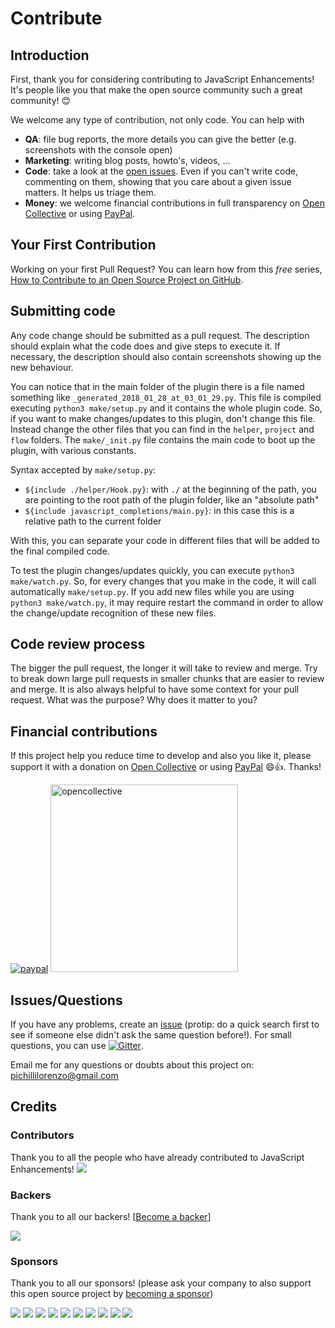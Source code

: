 # Contribute

## Introduction

First, thank you for considering contributing to JavaScript Enhancements! It's people like you that make the open source community such a great community! 😊

We welcome any type of contribution, not only code. You can help with 
- **QA**: file bug reports, the more details you can give the better (e.g. screenshots with the console open)
- **Marketing**: writing blog posts, howto's, videos, ...
- **Code**: take a look at the [open issues](issues). Even if you can't write code, commenting on them, showing that you care about a given issue matters. It helps us triage them.
- **Money**: we welcome financial contributions in full transparency on [Open Collective](https://opencollective.com/javascriptenhancements) or using [PayPal](https://www.paypal.me/LorenzoPichilli).

## Your First Contribution

Working on your first Pull Request? You can learn how from this *free* series, [How to Contribute to an Open Source Project on GitHub](https://egghead.io/series/how-to-contribute-to-an-open-source-project-on-github).

## Submitting code

Any code change should be submitted as a pull request. The description should explain what the code does and give steps to execute it. If necessary, the description should also contain screenshots showing up the new behaviour.

You can notice that in the main folder of the plugin there is a file named something like `_generated_2018_01_28_at_03_01_29.py`. This file is compiled executing `python3 make/setup.py` and it contains the whole plugin code. So, if you want to make changes/updates to this plugin, don't change this file. Instead change the other files that you can find in the `helper`, `project` and `flow` folders. The `make/_init.py` file contains the main code to boot up the plugin, with various constants.

Syntax accepted by `make/setup.py`:
* `${include ./helper/Hook.py}`: with `./` at the beginning of the path, you are pointing to the root path of the plugin folder, like an "absolute path" 
* `${include javascript_completions/main.py}`: in this case this is a relative path to the current folder

With this, you can separate your code in different files that will be added to the final compiled code.

To test the plugin changes/updates quickly, you can execute `python3 make/watch.py`. So, for every changes that you make in the code, it will call automatically `make/setup.py`. If you add new files while you are using `python3 make/watch.py`, it may require restart the command in order to allow the change/update recognition of these new files.

## Code review process

The bigger the pull request, the longer it will take to review and merge. Try to break down large pull requests in smaller chunks that are easier to review and merge.
It is also always helpful to have some context for your pull request. What was the purpose? Why does it matter to you?

## Financial contributions

If this project help you reduce time to develop and also you like it, please support it with a donation on [Open Collective](https://opencollective.com/javascriptenhancements) or using [PayPal](https://www.paypal.me/LorenzoPichilli) 😄👍. Thanks!

[![paypal](https://www.paypalobjects.com/en_US/i/btn/btn_donateCC_LG.gif)](https://www.paypal.me/LorenzoPichilli)
<a href="https://opencollective.com/javascriptenhancements/donate" target="_blank">
  <img alt="opencollective" src="https://opencollective.com/javascriptenhancements/donate/button@2x.png?color=blue" width=300 />
</a>

## Issues/Questions

If you have any problems, create an [issue](issue) (protip: do a quick search first to see if someone else didn't ask the same question before!). For small questions, you can use [![Gitter](https://img.shields.io/gitter/room/nwjs/nw.js.svg)](https://gitter.im/JavaScriptEnhancements/Lobby).

Email me for any questions or doubts about this project on: [pichillilorenzo@gmail.com](mailto:pichillilorenzo@gmail.com)

## Credits

### Contributors

Thank you to all the people who have already contributed to JavaScript Enhancements!
<a href="graphs/contributors"><img src="https://opencollective.com/javascriptenhancements/contributors.svg?width=890" /></a>


### Backers

Thank you to all our backers! [[Become a backer](https://opencollective.com/javascriptenhancements#backer)]

<a href="https://opencollective.com/javascriptenhancements#backers" target="_blank"><img src="https://opencollective.com/javascriptenhancements/backers.svg?width=890"></a>


### Sponsors

Thank you to all our sponsors! (please ask your company to also support this open source project by [becoming a sponsor](https://opencollective.com/javascriptenhancements#sponsor))

<a href="https://opencollective.com/javascriptenhancements/sponsor/0/website" target="_blank"><img src="https://opencollective.com/javascriptenhancements/sponsor/0/avatar.svg"></a>
<a href="https://opencollective.com/javascriptenhancements/sponsor/1/website" target="_blank"><img src="https://opencollective.com/javascriptenhancements/sponsor/1/avatar.svg"></a>
<a href="https://opencollective.com/javascriptenhancements/sponsor/2/website" target="_blank"><img src="https://opencollective.com/javascriptenhancements/sponsor/2/avatar.svg"></a>
<a href="https://opencollective.com/javascriptenhancements/sponsor/3/website" target="_blank"><img src="https://opencollective.com/javascriptenhancements/sponsor/3/avatar.svg"></a>
<a href="https://opencollective.com/javascriptenhancements/sponsor/4/website" target="_blank"><img src="https://opencollective.com/javascriptenhancements/sponsor/4/avatar.svg"></a>
<a href="https://opencollective.com/javascriptenhancements/sponsor/5/website" target="_blank"><img src="https://opencollective.com/javascriptenhancements/sponsor/5/avatar.svg"></a>
<a href="https://opencollective.com/javascriptenhancements/sponsor/6/website" target="_blank"><img src="https://opencollective.com/javascriptenhancements/sponsor/6/avatar.svg"></a>
<a href="https://opencollective.com/javascriptenhancements/sponsor/7/website" target="_blank"><img src="https://opencollective.com/javascriptenhancements/sponsor/7/avatar.svg"></a>
<a href="https://opencollective.com/javascriptenhancements/sponsor/8/website" target="_blank"><img src="https://opencollective.com/javascriptenhancements/sponsor/8/avatar.svg"></a>
<a href="https://opencollective.com/javascriptenhancements/sponsor/9/website" target="_blank"><img src="https://opencollective.com/javascriptenhancements/sponsor/9/avatar.svg"></a>

<!-- This `CONTRIBUTING.md` is based on @nayafia's template https://github.com/nayafia/contributing-template -->
